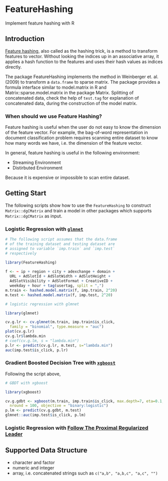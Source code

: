 FeatureHashing
==============

Implement feature hashing with R

## Introduction

[Feature hashing](http://en.wikipedia.org/wiki/Feature_hashing), also called as the hashing trick, is a method to
transform features to vector. Without looking the indices up in an
associative array, it applies a hash function to the features and uses their
hash values as indices directly.
  
The package FeatureHashing implements the method in Weinberger et. al. (2009) to transform
a `data.frame` to sparse matrix. The package provides a formula interface similar to model.matrix 
in R and Matrix::sparse.model.matrix in the package Matrix. Splitting of concatenated data, 
check the help of `test.tag` for explanation of concatenated data, during the construction of the model matrix.

### When should we use Feature Hashing?

Feature hashing is useful when the user do not easy to know the dimension of the feature vector. For example, the bag-of-word representation in document classification problem requires scanning entire dataset to know how many words we have, i.e. the dimension of the feature vector.

In general, feature hashing is useful in the following environment:

- Streaming Environment
- Distirbuted Environment

Because it is expensive or impossible to scan entire dataset.

## Getting Start

The following scripts show how to use the `FeatureHashing` to construct `Matrix::dgCMatrix` and train a model in other packages which supports `Matrix::dgCMatrix` as input.

### Logistic Regression with [`glmnet`](http://cran.r-project.org/web/packages/glmnet/index.html)

```r
# The following script assumes that the data.frame
# of the training dataset and testing dataset are 
# assigned to variable `imp.train` and `imp.test`
# respectively

library(FeatureHashing)
 
f <- ~ ip + region + city + adexchange + domain +
  URL + AdSlotId + AdSlotWidth + AdSlotHeight +
  AdSlotVisibility + AdSlotFormat + CreativeID +
  weekday + hour + tag(usertag, split = ",")
m.train <- hashed.model.matrix(f, imp.train, 2^20)
m.test <- hashed.model.matrix(f, imp.test, 2^20)

# logistic regression with glmnet

library(glmnet)

cv.g.lr <- cv.glmnet(m.train, imp.train$is_click,
  family = "binomial", type.measure = "auc")
plot(cv.g.lr)
cv.g.lr$lambda.min
# coef(cv.g.lm, s = "lambda.min")
p.lr <- predict(cv.g.lr, m.test, s="lambda.min")
auc(imp.test$is_click, p.lr)
```

### Gradient Boosted Decision Tree with [`xgboost`](http://cran.r-project.org/web/packages/xgboost/index.html)

Following the script above, 

```r
# GBDT with xgboost

library(xgboost)

cv.g.gdbt <- xgboost(m.train, imp.train$is_click, max.depth=7, eta=0.1,
  nround = 100, objective = "binary:logistic")
p.lm <- predict(cv.g.gdbt, m.test)
glmnet::auc(imp.test$is_click, p.lm)
```

### Logistic Regression with [Follow The Proximal Regularized Leader](http://research.google.com/pubs/pub41159.html)



## Supported Data Structure

- character and factor
- numeric and integer
- array, i.e. concatenated strings such as `c("a,b", "a,b,c", "a,c", "")`
